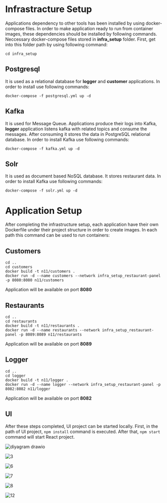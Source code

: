 # Infrastracture Setup
Applications dependency to other tools has been installed by using docker-compose files. In order to make application ready to run from container images, these dependencies should be installed by following commands. Neccessary docker-compose files stored in **infra_setup** folder. First, get into this folder path by using following command:
```
cd infra_setup
``` 

## Postgresql
It is used as a relational database for **logger** and **customer** applications. In order to install use following commands:

```
docker-compose -f postgresql.yml up -d
```

## Kafka
It is used for Message Queue. Applications produce their logs into Kafka, **logger** application listens kafka with related topics and consume the messages. After consuming it stores the data in PostgreSQL relational database. In order to install Kafka use following commands:

```
docker-compose -f kafka.yml up -d
```

## Solr
It is used as document based NoSQL database. It stores restaurant data. In order to install Kafka use following commands:

```
docker-compose -f solr.yml up -d
```

# Application Setup
After completing the infrastructure setup, each application have their own Dockerfile under their project structure in order to create images. In each path this command can be used to run containers:

## Customers
```
cd ..
cd customers
docker build -t n11/customers .
docker run -d --name customers --network infra_setup_restaurant-panel -p 8080:8080 n11/customers
```
Application will be available on port **8080**

## Restaurants
```
cd ..
cd restaurants
docker build -t n11/restaurants .
docker run -d --name restaurants --network infra_setup_restaurant-panel -p 8089:8089 n11/restaurants
```
Application will be available on port **8089**

## Logger
```
cd ..
cd logger
docker build -t n11/logger .
docker run -d --name logger --network infra_setup_restaurant-panel -p 8082:8082 n11/logger
```
Application will be available on port **8082**
## UI
After these steps completed, UI project can be started locally. First, in the path of UI project, 
`npm install` command is executed. After that, `npm start` command will start React project.

![diyagram drawio](https://github.com/Tugce-Tas/n11-TalentHub-Backend-Bootcamp-Final-Case/assets/110787805/97bb9ce6-fc3e-45c1-a622-ca03b3b3f905)

![3](https://github.com/Tugce-Tas/n11-TalentHub-Backend-Bootcamp-Final-Case/assets/110787805/dfbd8199-8c88-4d81-8c2f-b3537cc19e1f)


![6](https://github.com/Tugce-Tas/n11-TalentHub-Backend-Bootcamp-Final-Case/assets/110787805/4c4481ec-1e14-40f5-819a-e5490857fe22)


![7](https://github.com/Tugce-Tas/n11-TalentHub-Backend-Bootcamp-Final-Case/assets/110787805/8b8c3e8e-8ca6-431d-98e9-abb519667f22)


![8](https://github.com/Tugce-Tas/n11-TalentHub-Backend-Bootcamp-Final-Case/assets/110787805/896a285f-57ba-4374-9201-d146e7d6d238)



![12](https://github.com/Tugce-Tas/n11-TalentHub-Backend-Bootcamp-Final-Case/assets/110787805/7a73fb8d-4fa0-4619-97d0-f7f24603af68)






